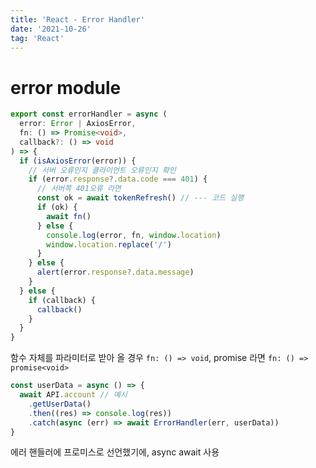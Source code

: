 ```yaml
---
title: 'React - Error Handler'
date: '2021-10-26'
tag: 'React'
---
```


# error module

```ts
export const errorHandler = async (
  error: Error | AxiosError,
  fn: () => Promise<void>,
  callback?: () => void
) => {
  if (isAxiosError(error)) {
    // 서버 오류인지 클라이언트 오류인지 확인
    if (error.response?.data.code === 401) {
      // 서버쪽 401오류 라면
      const ok = await tokenRefresh() // --- 코드 실행
      if (ok) {
        await fn()
      } else {
        console.log(error, fn, window.location)
        window.location.replace('/')
      }
    } else {
      alert(error.response?.data.message)
    }
  } else {
    if (callback) {
      callback()
    }
  }
}
```

함수 자체를 파라미터로 받아 올 경우 `fn: () => void`, promise 라면 `fn: () => promise<void>`

```ts
const userData = async () => {
  await API.account // 예시
    .getUserData()
    .then((res) => console.log(res))
    .catch(async (err) => await ErrorHandler(err, userData))
}
```

에러 핸들러에 프로미스로 선언했기에, async await 사용
